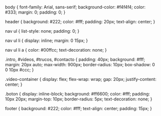 body {
  font-family: Arial, sans-serif;
  background-color: #f4f4f4;
  color: #333;
  margin: 0;
  padding: 0;
}

header {
  background: #222;
  color: #fff;
  padding: 20px;
  text-align: center;
}

nav ul {
  list-style: none;
  padding: 0;
}

nav ul li {
  display: inline;
  margin: 0 15px;
}

nav ul li a {
  color: #00ffcc;
  text-decoration: none;
}

.intro, #videos, #trucos, #contacto {
  padding: 40px;
  background: #fff;
  margin: 20px auto;
  max-width: 900px;
  border-radius: 10px;
  box-shadow: 0 0 10px #ccc;
}

.video-container {
  display: flex;
  flex-wrap: wrap;
  gap: 20px;
  justify-content: center;
}

.boton {
  display: inline-block;
  background: #ff6600;
  color: #fff;
  padding: 10px 20px;
  margin-top: 10px;
  border-radius: 5px;
  text-decoration: none;
}

footer {
  background: #222;
  color: #fff;
  text-align: center;
  padding: 15px;
}
